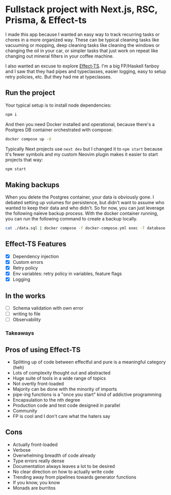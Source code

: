 # Fullstack project with Next.js, RSC, Prisma, & Effect-ts

I made this app because I wanted an easy way to track recurring tasks or chores in a more organized way. These can be typical cleaning tasks like vacuuming or mopping, deep cleaning tasks like cleaning the windows or changing the oil in your car, or simpler tasks that just work on repeat like changing out mineral filters in your coffee machine.

I also wanted an excuse to explore [Effect-TS](https://effect.website/). I'm a big FP/Haskell fanboy and I saw that they had pipes and typeclasses, easier logging, easy to setup retry policies, etc. But they had me at typeclasses.

## Run the project

Your typical setup is to install node dependencies:

```bash
npm i
```

And then you need Docker installed and operational, because there's a Postgres DB container orchestrated with compose:

```bash
docker compose up -d
```

Typically Next projects use `next dev` but I changed it to `npm start` because it's fewer symbols and my custom Neovim plugin makes it easier to start projects that way:

```bash
npm start
```

## Making backups

When you delete the Postgres container, your data is obviously gone. I debated setting up volumes for persistence, but didn't want to assume who wanted to keep their data and who didn't. So for now, you can just leverage the following naïeve backup process. With the docker container running, you can run the following command to create a backup locally.

```bash
cat ./data.sql | docker compose -f docker-compose.yml exec -T database psql -U effect -d effect
```

## Effect-TS Features

-   [x] Dependency injection
-   [x] Custom errors
-   [x] Retry policy
-   [x] Env variables: retry policy in variables, feature flags
-   [x] Logging

## In the works

-   [ ] Schema validation with own error
-   [ ] writing to file
-   [ ] Observability

### Takeaways

## Pros of using Effect-TS

-   Splitting up of code between effectful and pure is a meaningful category (heh)
-   Lots of complexity thought out and abstracted
-   Huge suite of tools in a wide range of topics
-   Not overtly front-loaded
-   Majority can be done with the minority of imports
-   pipe-ing functions is a "once you start" kind of addictive programming
-   Encapsulation to the nth degree
-   Production code and test code designed in parallel
-   Community
-   FP is cool and I don't care what the haters say

## Cons

-   Actually front-loaded
-   Verbose
-   Overwhelming breadth of code already
-   Type errors really dense
-   Documentation always leaves a lot to be desired
-   No clear direction on how to actually write code
-   Trending away from pipelines towards generator functions
-   If you know, you know
-   Monads are burritos
